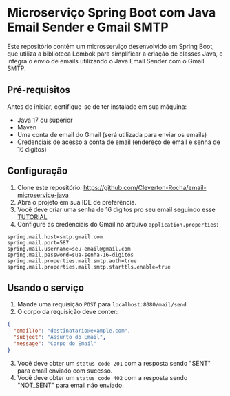 # Microserviço Spring Boot com Java Email Sender e Gmail SMTP

Este repositório contém um microsserviço desenvolvido em Spring Boot, que utiliza a biblioteca Lombok para simplificar a criação de classes Java, e integra o envio de emails utilizando o Java Email Sender com o Gmail SMTP.

## Pré-requisitos

Antes de iniciar, certifique-se de ter instalado em sua máquina:

- Java 17 ou superior
- Maven
- Uma conta de email do Gmail (será utilizada para enviar os emails)
- Credenciais de acesso à conta de email (endereço de email e senha de 16 dígitos)

## Configuração

1. Clone este repositório: https://github.com/Cleverton-Rocha/email-microservice-java
2. Abra o projeto em sua IDE de preferência.
3. Você deve criar uma senha de 16 dígitos pro seu email seguindo esse [TUTORIAL](https://support.google.com/accounts/answer/185833)
4. Configure as credenciais do Gmail no arquivo `application.properties`:

```properties
spring.mail.host=smtp.gmail.com
spring.mail.port=587
spring.mail.username=seu-email@gmail.com
spring.mail.password=sua-senha-16-digitos
spring.mail.properties.mail.smtp.auth=true
spring.mail.properties.mail.smtp.starttls.enable=true
```

## Usando o serviço
1. Mande uma requisição `POST` para `localhost:8080/mail/send`
2. O corpo da requisição deve conter:
```json
{
  "emailTo": "destinatario@example.com",
  "subject": "Assunto do Email",
  "message": "Corpo do Email"
}
```
3. Você deve obter um `status code 201` com a resposta sendo "SENT" para email enviado com sucesso.  
4. Você deve obter um `status code 402` com a resposta sendo "NOT_SENT" para email não enviado.
